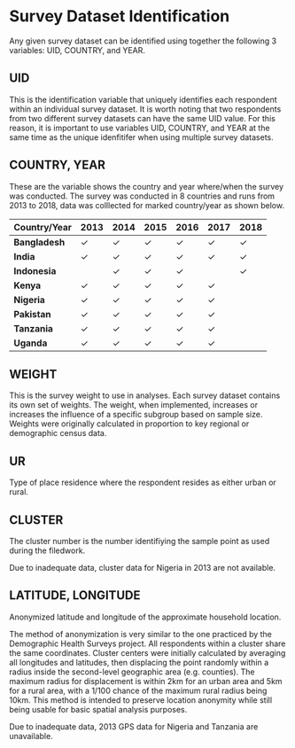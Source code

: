 # Survey Dataset Identification

Any given survey dataset can be identified using together the following 3 variables: UID, COUNTRY, and YEAR. 

## UID
This is the identification variable that uniquely identifies each respondent within an individual survey dataset.  It is worth noting that two respondents from two different survey datasets can have the same UID value. For this reason, it is important to use variables UID, COUNTRY, and YEAR at the same time as the unique idenfitifer when using multiple survey datasets.

## COUNTRY, YEAR
These are the variable shows the country and year where/when the survey was conducted. The survey was conducted in 8 countries and runs from 2013 to 2018, data was colllected for marked country/year as shown below.


|Country/Year       |2013          |2014          |2015          |2016          |2017          |2018          |
|----------------   |------------  |------------  |------------  |------------  |------------  |------------  |
|**Bangladesh**     |$\checkmark$  |$\checkmark$  |$\checkmark$  |$\checkmark$  |$\checkmark$  |$\checkmark$  |
|**India**          |$\checkmark$  |$\checkmark$  |$\checkmark$  |$\checkmark$  |$\checkmark$  |$\checkmark$  |
|**Indonesia**      |              |$\checkmark$  |$\checkmark$  |$\checkmark$  |              |$\checkmark$  |
|**Kenya**          |$\checkmark$  |$\checkmark$  |$\checkmark$  |$\checkmark$  |$\checkmark$  |              |
|**Nigeria**        |$\checkmark$  |$\checkmark$  |$\checkmark$  |$\checkmark$  |$\checkmark$  |              |
|**Pakistan**       |$\checkmark$  |$\checkmark$  |$\checkmark$  |$\checkmark$  |$\checkmark$  |              |
|**Tanzania**       |$\checkmark$  |$\checkmark$  |$\checkmark$  |$\checkmark$  |$\checkmark$  |              |
|**Uganda**         |$\checkmark$  |$\checkmark$  |$\checkmark$  |$\checkmark$  |$\checkmark$  |              |


## WEIGHT
This is the survey weight to use in analyses.  Each survey dataset contains its own set of weights. The weight, when implemented, increases or increases the influence of a specific subgroup based on sample size. Weights were originally calculated in proportion to key regional or demographic census data.

## UR
Type of place residence where the respondent resides as either urban or rural.

## CLUSTER
The cluster number is the number identifiying the sample point as used during the filedwork. 

Due to inadequate data, cluster data for Nigeria in 2013 are not available.

## LATITUDE, LONGITUDE
Anonymized latitude and longitude of the approximate household location.

The method of anonymization is very similar to the one practiced by the Demographic Health Surveys project. All respondents within a cluster share the same coordinates. Cluster centers were initially calculated by averaging all longitudes and latitudes, then displacing the point randomly within a radius inside the second-level geographic area (e.g. counties). The maximum radius for displacement is within 2km for an urban area and 5km for a rural area, with a 1/100 chance of the maximum rural radius being 10km. This method is intended to preserve location anonymity while still being usable for basic spatial analysis purposes. 

Due to inadequate data, 2013 GPS data for Nigeria and Tanzania are unavailable.
